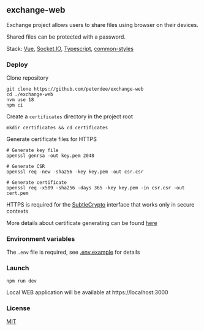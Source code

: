 ## exchange-web

Exchange project allows users to share files using browser on their devices.

Shared files can be protected with a password.

Stack: [Vue](https://vuejs.org), [Socket.IO](https://www.npmjs.com/package/socket.io-client), [Typescript](https://www.typescriptlang.org), [common-styles](https://github.com/julyskies/common-styles)

### Deploy

Clone repository

```shell script
git clone https://github.com/peterdee/exchange-web
cd ./exchange-web
nvm use 18
npm ci
```

Create a `certificates` directory in the project root

```shell script
mkdir certificates && cd certificates
```

Generate certificate files for HTTPS

```shell script
# Generate key file
openssl genrsa -out key.pem 2048

# Generate CSR
openssl req -new -sha256 -key key.pem -out csr.csr

# Generate certificate
openssl req -x509 -sha256 -days 365 -key key.pem -in csr.csr -out cert.pem
```

HTTPS is required for the [SubtleCrypto](https://developer.mozilla.org/en-US/docs/Web/API/SubtleCrypto) interface that works only in secure contexts

More details about certificate generating can be found [here](https://msol.io/blog/tech/create-a-self-signed-ssl-certificate-with-openssl)

### Environment variables

The `.env` file is required, see [.env.example](./.env.example) for details

### Launch

```shell script
npm run dev
```

Local WEB application will be available at https://localhost:3000

### License

[MIT](./LICENSE.md)
